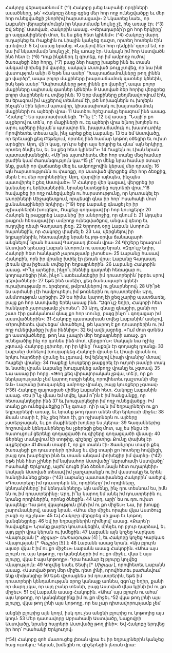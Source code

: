
Հակոբը վերադառնում է
(^1) Հակոբը լսեց Լաբանի որդիների ասածները, թե՝ «Հակոբը ձեռք գցեց մեր հոր ողջ ունեցվածքը եւ մեր հոր
ունեցվածքի շնորհիվ հարստացավ»։ 2 Նկատեց նաեւ, որ Լաբանի վերաբերմունքն իր նկատմամբ նույնը չէ, ինչ առաջ էր։
(^3) Եվ Տերը՝ Աստված, Հակոբին ասաց. «Վերադարձի՛ր քո հոր երկիրը՝ քո ազգակիցների մոտ, եւ ես քեզ հետ կլինեմ»։
(^4) Հակոբը մարդ ուղարկեց եւ Ռաքելին ու Լիային կանչեց դաշտ, որտեղ հոտերն էին գտնվում։ 5 Եվ ասաց նրանց.
«Նայելով ձեր հոր դեմքին՝ զգում եմ, որ նա իմ նկատմամբ նույնը չէ, ինչ առաջ էր։ Սակայն իմ հոր Աստվածն ինձ հետ է։
(^6) Դուք ինքներդ էլ գիտեք, որ իմ ամբողջ ուժով ծառայեցի ձեր հորը, (^7) բայց ձեր հայրը խաբեց ինձ եւ տասն անգամ փոխեց
իմ վարձը, սակայն Աստված թույլ չտվեց, որ նա ինձ վատություն անի։ 8 Եթե նա ասեր՝ “Խայտաճամուկները թող լինեն
քո վարձը”, ապա բոլոր մաքիները խայտաճամուկ գառներ կծնեին, իսկ եթե ասեր՝ “Սպիտակները թող լինեն քո վարձը”,
ապա բոլոր մաքիները սպիտակ գառներ կծնեին։ 9 Աստված ձեր հորից վերցրեց բոլոր մաքիներն ու տվեց ինձ։ 10 Երբ
մաքիները բեղմնավորվում էին, ես երազում իմ աչքերով տեսնում էի, թե նոխազներն ու խոյերն ինչպե՛ս էին ելնում
պտավոր, կիսասպիտակ ու խայտաճամուկ մաքիների ու այծերի վրա։ 11 Աստծու հրեշտակը երազում ինձ ասաց.
“Հակոբ”։ Ես պատասխանեցի. “Ի՞նչ է”։ 12 Եվ ասաց. “Նայի՛ր քո աչքերով ու տե՛ս, որ մաքիների ու էգ այծերի վրա ելնող
խոյերն ու արու այծերը ինչպե՛ս պտավոր են, խայտաճամուկ ու խատուտիկ։ Որովհետեւ տեսա այն, ինչ արեց քեզ
Լաբանը։ 13 Ես եմ Աստվածը, որ երեւացի քեզ Բեթելում, որտեղ ինձ համար կոթող օծեցիր եւ ուխտ արեցիր։ Արդ, վե՛ր
կաց, դո՛ւրս ելիր այս երկրից եւ գնա՛ այն երկիրը, որտեղ ծնվել ես, եւ ես քեզ հետ կլինեմ”»։ 14 Ռաքելն ու Լիան նրան
պատասխանեցին. «Մի՞թե այսուհետեւ մեր հոր տանը մեզ համար բաժին կամ ժառանգություն կա.^15 չէ՞ որ մենք նրա
համար օտար ենք, քանի որ վաճառեց մեզ եւ ամբողջովին կերավ մեր դրամը։ 16 Այն հարստությունն ու փառքը, որ
Աստված վերցրեց մեր հոր ձեռքից, մերն է ու մեր որդիներինը։ Արդ, վարվի՛ր այնպես, ինչպես պատվիրել է քեզ
Աստված»։ 17 Հակոբը վեր կացավ, վերցրեց իր կանանց ու երեխաներին, նրանց նստեցրեց ուղտերի վրա,^18 հավաքեց իր
ողջ ունեցվածքն ու հարստությունը, որ կուտակել էր Ասորիների Միջագետքում, որպեսզի գնա իր հոր՝ Իսահակի մոտ՝
քանանացիների երկիրը։
(^19) Երբ Լաբանը գնացել էր իր ոչխարներին խուզելու, Ռաքելը գողացավ իր հոր կուռքերը։ 20 Հակոբն էլ թաքցրեց
Լաբանից՝ իր աներոջից, որ գնում է։ 21 Այդպես թաքուն հեռացավ իր ամբողջ ունեցվածքով, անցավ գետը եւ ուղղվեց
դեպի Գաղաադ լեռը։ 22 Երրորդ օրը Լաբան Ասորուն հայտնեցին, որ Հակոբը փախել է։ 23 Նա, վերցնելով իր եղբայրներին,
հետապնդեց նրան եւ յոթ օրվա ճանապարհ անցնելով՝ նրան հասավ Գաղաադ լեռան վրա։ 24 Գիշերը երազում Աստված
երեւաց Լաբան Ասորուն ու ասաց նրան. «Զգո՛ւյշ եղիր, Հակոբի հետ հանկարծ չարությամբ չխոսես»։ 25 Լաբանը հասավ
Հակոբին, որն իր վրանը խփել էր լեռան վրա։ Լաբանը Գաղաադ լեռան վրա իջեւան տվեց իր եղբայրներին։ 26 Լաբանը
Հակոբին ասաց. «Ի՞նչ արեցիր, ինչո՞ւ ինձնից գաղտնի հեռացար ու կողոպտեցիր ինձ, ինչո՞ւ առեւանգեցիր իմ
դուստրերին՝ իբրեւ սրով գերվածների։ 27 Եթե ինձ ասեիր, քեզ ճանապարհ կդնեի ուրախությամբ ու երգերով,
թմբուկներով ու քնարներով։ 28 Մի՞թե ես արժանի չէի համբուրելու իմ թոռներին ու դուստրերին։ Արդ, անմտություն
արեցիր։ 29 Ես հիմա կարող էի քեզ չարիք պատճառել, բայց քո հոր Աստվածը երեկ ասաց ինձ. “Զգո՛ւյշ եղիր, Հակոբի
հետ հանկարծ չարությամբ չխոսես”։ 30 Արդ, գնալը գնացիր, քանի որ շատ էիր ցանկանում գնալ քո հոր տունը, բայց
ինչո՞ւ գողացար իմ աստվածներին»։ 31 Հակոբը պատասխան տվեց Լաբանին՝ ասելով. «Որովհետեւ վախեցա՝ մտածելով,
թե կարող է քո դուստրերին ու իմ ողջ ունեցվածքը խլես ինձնից»։ 32 Եվ ավելացրեց. «Ում մոտ գտնես քո աստվածները,
թող նա չապրի մեր եղբայրների առաջ. քո ունեցածից ինչ որ գտնես ինձ մոտ, վերցրո՛ւ»։ Սակայն նա ոչինչ չգտավ։
Հակոբը չգիտեր, որ իր կինը՝ Ռաքելն էր գողացել դրանք։ 33 Լաբանը մտնելով խուզարկեց Հակոբի վրանը եւ Լիայի վրանն
ու երկու հարճերի վրանը եւ չգտավ։ Եվ ելնելով Լիայի վրանից՝ մտավ Ռաքելի վրանը։ 34 Ռաքելը կուռքերը թաքցրել էր
ուղտի թամբի տակ եւ նստել վրան։ Լաբանը խուզարկեց ամբողջ վրանը եւ չգտավ։ 35 Նա ասաց իր հորը. «Թող քեզ
վիրավորական չթվա, տե՛ր, որ քո ներկայությամբ չեմ կարող ոտքի ելնել, որովհետեւ դաշտանի մեջ եմ»։ Լաբանը
խուզարկեց ամբողջ վրանը, բայց կուռքերը չգտավ։
(^36) Հակոբը զայրացած վիճեց Լաբանի հետ. Հակոբը Լաբանին ասաց. «Ես ի՞նչ վնաս եմ տվել, կամ ո՞րն է իմ
հանցանքը, որ հետապնդեցիր ինձ 37 եւ խուզարկեցիր իմ ողջ ունեցվածքը։ Իմ տանը քո ունեցվածքից ի՞նչ գտար. դի՛ր
այն իմ եղբայրների ու քո եղբայրների առաջ, եւ նրանք թող դատ անեն մեր երկուսի միջեւ։ 38 Քսան տարի է, ինչ քեզ հետ
էի, քո ոչխարներն ու այծերը չստերջացան, եւ քո մաքիների խոյերը ես չկերա։ 39 Գազաններից հոշոտված կենդանիները
ես չբերեցի քեզ մոտ, այլ ես ինքս էի հատուցում ցերեկը գողացվածի ու գիշերը գողացվածի վնասը։ 40 Ցերեկը տանջվում
էի տոթից, գիշերը՝ ցրտից։ Քունը փախել էր աչքերիցս։ 41 Քսան տարի է, որ քո տանն էի։ Տասնչորս տարի քեզ ծառայեցի
քո դուստրերի դիմաց եւ վեց տարի քո հոտերը հովվեցի, բայց դու խաբեցիր ինձ եւ տասն անգամ փոխեցիր իմ վարձը։
(^42) Եթե ինձ հետ չլիներ իմ նախահոր Աստվածը՝ Աբրահամի Աստվածը՝ Իսահակի Երկյուղը, այժմ գուցե ինձ ձեռնունայն
հետ ուղարկեիր։ Սակայն Աստված տեսավ իմ չարչարանքն ու իմ վաստակը եւ երեկ հանդիմանեց քեզ»։
(^43) Լաբանը պատասխանեց Հակոբին՝ ասելով. «Դուստրերը իմ դուստրերն են, որդիները՝ իմ որդիները, կենդանիները՝
իմ կենդանիները։ Այն ամենը, ինչ դու տեսնում ես, իմն են ու իմ դուստրերինը։ Արդ, ի՞նչ կարող եմ անել իմ դուստրերին
ու նրանց որդիներին, որոնց ծնեցին։ 44 Արդ, արի՛ ես ու դու ուխտ կապենք։ Դա թող վկայություն լինի իմ ու քո միջեւ»։
Նա, իր խոսքը շարունակելով, ասաց նրան. «Ահա մեր միջեւ որպես վկա Աստծուց բացի ոչ ոք չկա»։ 45 Եվ Հակոբը վերցրեց
մի քար եւ կոթող կանգնեցրեց։ 46 Եվ իր եղբայրներին դիմելով՝ ասաց. «Քարե՛ր հավաքեք»։ Նրանք քարեր կուտակեցին,
մինչեւ որ բլուր դարձավ, եւ այդ բլրի վրա կերան ու խմեցին։ 47 Լաբանն այն կոչեց Կարկառ Վկայության [* _Յըգար-
Սահադութա_
[4]
], եւ Հակոբը կոչեց Կարկառ Վկայության [* _Գալըեդ_
[5]
]։ 48 Լաբանն ասաց նրան. «Այս բլուրն այսօր վկա է
իմ ու քո միջեւ»։ Լաբանն ասաց Հակոբին. «Ահա այս բլուրն ու այս կոթողը, որ կանգնեցրի իմ ու քո միջեւ. վկա է այս
բլուրը, վկա է այս կոթողը»։ Դրա համար էլ բլուրը կոչվեց Վկայություն։ 49 Կոչվեց նաեւ Տեսիլ [* _Միցպա_ ], որովհետեւ
Լաբանն ասաց. «Աստված թող մեր միջեւ դետ լինի, որովհետեւ բաժանվում ենք միմյանցից։ 50 Եթե վշտացնես իմ
դուստրերին, եթե իմ դուստրերի կենդանության օրոք կանայք առնես, զգո՛ւյշ եղիր, քանի որ մարդ չկա, որ այդ բանը
տեսնի, բայց Աստված վկա կլինի իմ ու քո միջեւ»։ 51 Եվ Լաբանն ասաց Հակոբին. «Ահա՛ այս բլուրն ու ահա՛ այս կոթողը,
որ կանգնեցրինք իմ ու քո միջեւ.^52 վկա թող լինի այս բլուրը, վկա թող լինի այս կոթողը, որ ես չար դիտավորությամբ չեմ


անցնի բլուրից այն կողմ, իսկ դու չես անցնի բլուրից ու կոթողից այս կողմ։ 53 Մեր դատավորը Աբրահամի Աստվածը,
Նաքովրի Աստվածը, նրանց հայրերի Աստվածը թող լինի»։ Եվ Հակոբը երդվեց իր հոր՝ Իսահակի Երկյուղով։

(^54) Հակոբը զոհ մատուցեց լեռան վրա եւ իր եղբայրներին կանչեց հաց ուտելու։ Կերան, խմեցին ու գիշերեցին լեռան
վրա։
